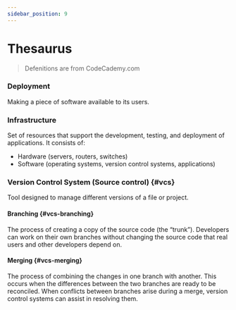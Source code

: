 ```yaml
---
sidebar_position: 9
---
```


# Thesaurus

> Defenitions are from CodeCademy.com

### Deployment

Making a piece of software available to its users.

### Infrastructure

Set of resources that support the development, testing, and deployment of applications.
It consists of:

- Hardware (servers, routers, switches)
- Software (operating systems, version control systems, applications)

### Version Control System (Source control) {#vcs}

Tool designed to manage different versions of a file or project.

#### Branching {#vcs-branching}

The process of creating a copy of the source code (the “trunk”). Developers can work on their own branches without changing the source code that real users and other developers depend on.

#### Merging {#vcs-merging}

The process of combining the changes in one branch with another. This occurs when the differences between the two branches are ready to be reconciled. When conflicts between branches arise during a merge, version control systems can assist in resolving them.
